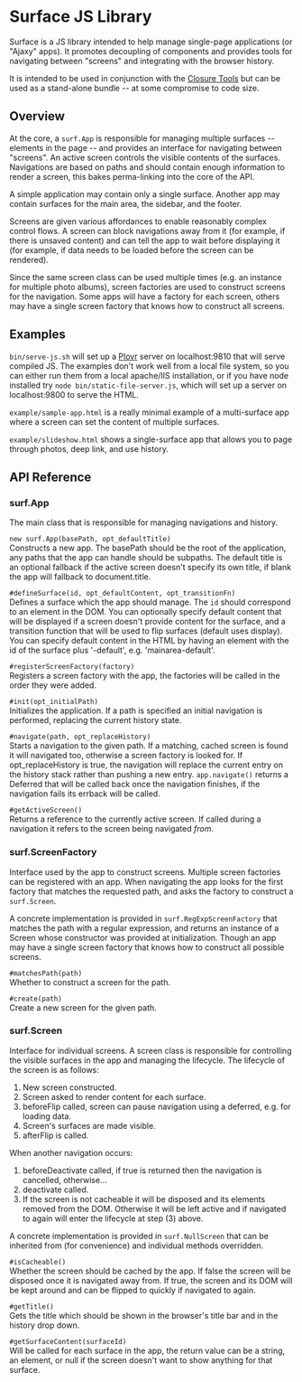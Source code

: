 Surface JS Library
==================

Surface is a JS library intended to help manage single-page applications (or "Ajaxy" apps).  It promotes decoupling of components and provides tools for navigating between "screens" and integrating with the browser history.

It is intended to be used in conjunction with the [Closure Tools](http://code.google.com/closure/) but can be used as a stand-alone bundle -- at some compromise to code size.

Overview
--------

At the core, a `surf.App` is responsible for managing multiple surfaces -- elements in the page -- and provides an interface for navigating between "screens".  An active screen controls the visible contents of the surfaces.  Navigations are based on paths and should contain enough information to render a screen, this bakes perma-linking into the core of the API.

A simple application may contain only a single surface.  Another app may contain surfaces for the main area, the sidebar, and the footer.

Screens are given various affordances to enable reasonably complex control flows.  A screen can block navigations away from it (for example, if there is unsaved content) and can tell the app to wait before displaying it (for example, if data needs to be loaded before the screen can be rendered).

Since the same screen class can be used multiple times (e.g. an instance for multiple photo albums), screen factories are used to construct screens for the navigation.  Some apps will have a factory for each screen, others may have a single screen factory that knows how to construct all screens.

Examples
-------

`bin/serve-js.sh` will set up a [Plovr](http://www.plovr.com/) server on localhost:9810 that will serve compiled JS.  The examples don't work well from a local file system, so you can either run them from a local apache/IIS installation, or if you have node installed try `node bin/static-file-server.js`, which will set up a server on localhost:9800 to serve the HTML.

`example/sample-app.html` is a really minimal example of a multi-surface app where a screen can set the content of multiple surfaces.

`example/slideshow.html` shows a single-surface app that allows you to page through photos, deep link, and use history. 


API Reference
-------------

### surf.App #

The main class that is responsible for managing navigations and history.

`new surf.App(basePath, opt_defaultTitle)`  
Constructs a new app.  The basePath should be the root of the application, any paths that the app can handle should be subpaths.  The default title is an optional fallback if the active screen doesn't specify its own title, if blank the app will fallback to document.title.

`#defineSurface(id, opt_defaultContent, opt_transitionFn)`  
Defines a surface which the app should manage.  The `id` should correspond to an element in the DOM.  You can optionally specify default content that will be displayed if a screen doesn't provide content for the surface, and a transition function that will be used to flip surfaces (default uses display).  You can specify default content in the HTML by having an element with the id of the surface plus '-default', e.g. 'mainarea-default'.

`#registerScreenFactory(factory)`  
Registers a screen factory with the app, the factories will be called in the order they were added.

`#init(opt_initialPath)`  
Initializes the application.  If a path is specified an initial navigation is performed, replacing the current history state.

`#navigate(path, opt_replaceHistory)`  
Starts a navigation to the given path.  If a matching, cached screen is found it will navigated too, otherwise a screen factory is looked for.  If opt_replaceHistory is true, the navigation will replace the current entry on the history stack rather than pushing a new entry.  `app.navigate()` returns a Deferred that will be called back once the navigation finishes, if the navigation fails its errback will be called.

`#getActiveScreen()`  
Returns a reference to the currently active screen.  If called during a navigation it refers to the screen being navigated _from_. 

### surf.ScreenFactory #

Interface used by the app to construct screens.  Multiple screen factories can be registered with an app.  When navigating the app looks for the first factory that matches the requested path, and asks the factory to construct a `surf.Screen`. 

A concrete implementation is provided in `surf.RegExpScreenFactory` that matches the path with a regular expression, and returns an instance of a Screen whose constructor was provided at initialization.  Though an app may have a single screen factory that knows how to construct all possible screens.

`#matchesPath(path)`  
Whether to construct a screen for the path.  

`#create(path)`  
Create a new screen for the given path.


### surf.Screen #

Interface for individual screens.  A screen class is responsible for controlling the visible surfaces in the app and managing the lifecycle. The lifecycle of the screen is as follows:

1. New screen constructed.
2. Screen asked to render content for each surface.
3. beforeFlip called, screen can pause navigation using a deferred, e.g. for loading data.
4. Screen's surfaces are made visible.
5. afterFlip is called.

When another navigation occurs:

1. beforeDeactivate called, if true is returned then the navigation is cancelled, otherwise...
2. deactivate called.
3. If the screen is not cacheable it will be disposed and its elements removed from the DOM.  Otherwise it will be left active and if navigated to again will enter the lifecycle at step (3) above.

A concrete implementation is provided in `surf.NullScreen` that can be inherited from (for convenience) and individual methods overridden.

`#isCacheable()`  
Whether the screen should be cached by the app.  If false the screen will be disposed once it is navigated away from.  If true, the screen and its DOM will be kept around and can be flipped to quickly if navigated to again.

`#getTitle()`  
Gets the title which should be shown in the browser's title bar and in the history drop down.

`#getSurfaceContent(surfaceId)`  
Will be called for each surface in the app, the return value can be a string, an element, or null if the screen doesn't want to show anything for that surface.
